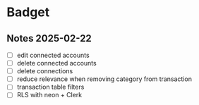 # Badget

## Notes 2025-02-22

- [ ] edit connected accounts
- [ ] delete connected accounts
- [ ] delete connections
- [ ] reduce relevance when removing category from transaction
- [ ] transaction table filters
- [ ] RLS with neon + Clerk
